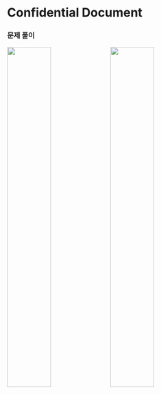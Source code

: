# Confidential Document



### 문제 풀이
<img src="https://github.com/user-attachments/assets/4896588e-745d-4757-b712-ff89cda84ce9" width="45%" style="margin-right:10px;"/>
<img src="https://github.com/user-attachments/assets/144e3a76-e7e2-48e1-94a3-1af633b94244" width="45%"/>
